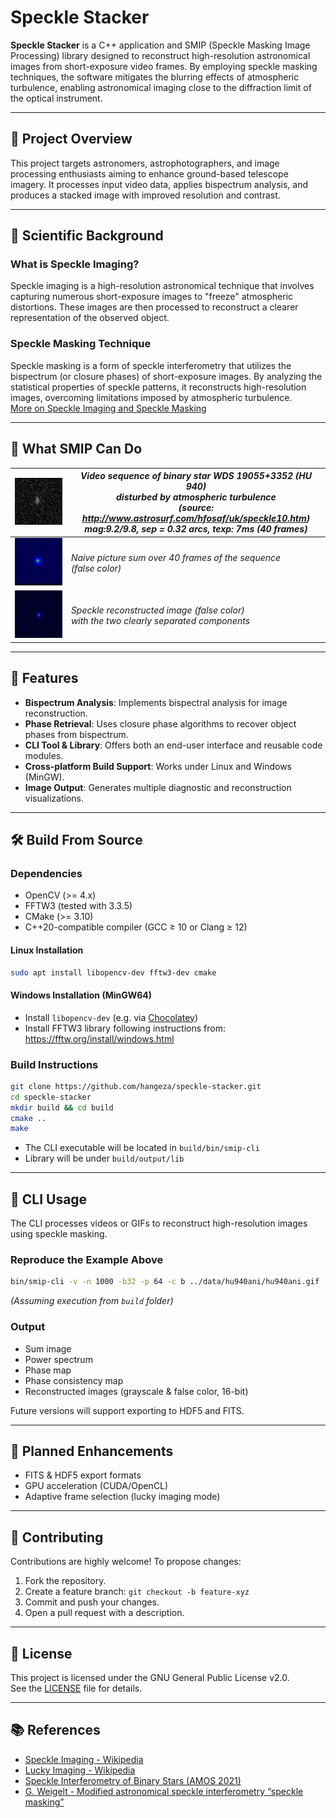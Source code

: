 # Speckle Stacker

**Speckle Stacker** is a C++ application and SMIP (Speckle Masking Image Processing) library designed to reconstruct high-resolution astronomical images from short-exposure video frames. By employing speckle masking techniques, the software mitigates the blurring effects of atmospheric turbulence, enabling astronomical imaging close to the diffraction limit of the optical instrument.

---

## 📖 Project Overview

This project targets astronomers, astrophotographers, and image processing enthusiasts aiming to enhance ground-based telescope imagery. It processes input video data, applies bispectrum analysis, and produces a stacked image with improved resolution and contrast.

---

## 🔬 Scientific Background

### What is Speckle Imaging?

Speckle imaging is a high-resolution astronomical technique that involves capturing numerous short-exposure images to "freeze" atmospheric distortions. These images are then processed to reconstruct a clearer representation of the observed object.  

### Speckle Masking Technique

Speckle masking is a form of speckle interferometry that utilizes the bispectrum (or closure phases) of short-exposure images. By analyzing the statistical properties of speckle patterns, it reconstructs high-resolution images, overcoming limitations imposed by atmospheric turbulence.  
[More on Speckle Imaging and Speckle Masking](https://en.wikipedia.org/wiki/Speckle_imaging)

---

## 🌌 What SMIP Can Do

| ![Video sequence of HU940](/data/hu940ani/hu940ani.gif) | *Video sequence of binary star WDS 19055+3352 (HU 940)<br/> disturbed by atmospheric turbulence<br/> (source: http://www.astrosurf.com/hfosaf/uk/speckle10.htm)<br/> mag:9.2/9.8, sep = 0.32 arcs, texp: 7ms (40 frames)* |
|--|--|
| ![Sum image of HU940 over 40 frames](/data/hu940ani/sum_image_falsecolor.png) | *Naive picture sum over 40 frames of the sequence<br/>(false color)* |
| ![Speckle reco image of HU940 from 40 frames](/data/hu940ani/reco_image_falsecolor.png) | *Speckle reconstructed image (false color)<br/> with the two clearly separated components* |

---

## 🚀 Features

- **Bispectrum Analysis**: Implements bispectral analysis for image reconstruction.
- **Phase Retrieval**: Uses closure phase algorithms to recover object phases from bispectrum.
- **CLI Tool & Library**: Offers both an end-user interface and reusable code modules.
- **Cross-platform Build Support**: Works under Linux and Windows (MinGW).
- **Image Output**: Generates multiple diagnostic and reconstruction visualizations.

---

## 🛠️ Build From Source

### Dependencies

- OpenCV (>= 4.x)
- FFTW3 (tested with 3.3.5)
- CMake (>= 3.10)
- C++20-compatible compiler (GCC ≥ 10 or Clang ≥ 12)

#### Linux Installation

```bash
sudo apt install libopencv-dev fftw3-dev cmake
```

#### Windows Installation (MinGW64)

- Install `libopencv-dev` (e.g. via [Chocolatey](https://chocolatey.org/))
- Install FFTW3 library following instructions from: https://fftw.org/install/windows.html

### Build Instructions

```bash
git clone https://github.com/hangeza/speckle-stacker.git
cd speckle-stacker
mkdir build && cd build
cmake ..
make
```

- The CLI executable will be located in `build/bin/smip-cli`
- Library will be under `build/output/lib`

---

## 🧪 CLI Usage

The CLI processes videos or GIFs to reconstruct high-resolution images using speckle masking.

### Reproduce the Example Above

```bash
bin/smip-cli -v -n 1000 -b32 -p 64 -c b ../data/hu940ani/hu940ani.gif
```

*(Assuming execution from `build` folder)*

### Output

- Sum image
- Power spectrum
- Phase map
- Phase consistency map
- Reconstructed images (grayscale & false color, 16-bit)

Future versions will support exporting to HDF5 and FITS.

---

## 🧠 Planned Enhancements

- FITS & HDF5 export formats
- GPU acceleration (CUDA/OpenCL)
- Adaptive frame selection (lucky imaging mode)

---

## 🤝 Contributing

Contributions are highly welcome! To propose changes:

1. Fork the repository.
2. Create a feature branch: `git checkout -b feature-xyz`
3. Commit and push your changes.
4. Open a pull request with a description.

---

## 📄 License

This project is licensed under the GNU General Public License v2.0.  
See the [LICENSE](LICENSE) file for details.

---

## 📚 References

- [Speckle Imaging - Wikipedia](https://en.wikipedia.org/wiki/Speckle_imaging)
- [Lucky Imaging - Wikipedia](https://en.wikipedia.org/wiki/Lucky_imaging)
- [Speckle Interferometry of Binary Stars (AMOS 2021)](https://amostech.com/TechnicalPapers/2021/Poster/Tavenner.pdf)
- [G. Weigelt - Modified astronomical speckle interferometry “speckle masking”](https://doi.org/10.1016/0030-4018(77)90077-3)
